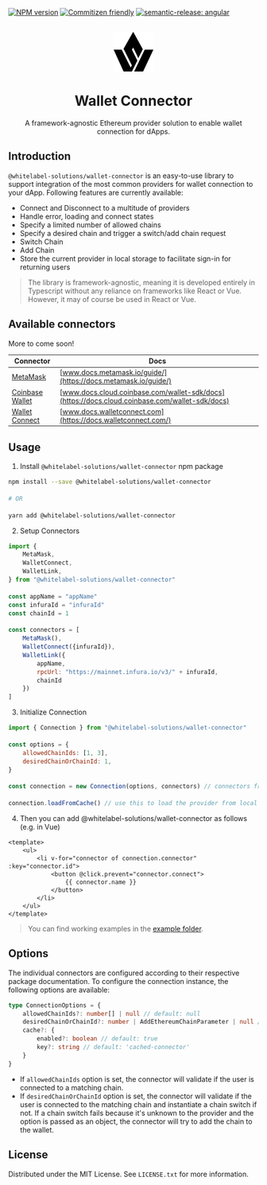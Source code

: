 <a href="https://www.npmjs.com/package/@whitelabel-solutions/wallet-connector" target="__blank"><img src="https://img.shields.io/npm/v/@whitelabel-solutions/wallet-connector?color=a1b858&label=" alt="NPM version"></a>
[![Commitizen friendly](https://img.shields.io/badge/commitizen-friendly-brightgreen.svg)](http://commitizen.github.io/cz-cli/)
[![semantic-release: angular](https://img.shields.io/badge/semantic--release-angular-e10079?logo=semantic-release)](https://github.com/semantic-release/semantic-release)

<!-- PROJECT LOGO -->
<br />
<div align="center">
  <a href="https://github.com/othneildrew/Best-README-Template">
    <img src="meta/img/logo.svg" alt="Logo" width="80" height="80">
  </a>

<h1 align="center">Wallet Connector</h1>

  <p align="center">
    A framework-agnostic Ethereum provider solution to enable wallet connection for dApps.
  </p>
</div>


## Introduction

`@whitelabel-solutions/wallet-connector` is an easy-to-use library to support integration of the most common providers for wallet connection to your dApp. Following features are currently available:
- Connect and Disconnect to a multitude of providers
- Handle error, loading and connect states
- Specify a limited number of allowed chains
- Specify a desired chain and trigger a switch/add chain request
- Switch Chain
- Add Chain
- Store the current provider in local storage to facilitate sign-in for returning users 

> The library is framework-agnostic, meaning it is developed entirely in Typescript without any reliance on frameworks like React or Vue. However, it may of course be used in React or Vue.

## Available connectors

More to come soon!

| Connector                                       | Docs                                                                                            |
|-------------------------------------------------|-------------------------------------------------------------------------------------------------|
| [MetaMask](/src/connectors/MetaMask)            | [www.docs.metamask.io/guide/](https://docs.metamask.io/guide/)                                  |
| [Coinbase Wallet](/src/connectors/WalletLink)   | [www.docs.cloud.coinbase.com/wallet-sdk/docs](https://docs.cloud.coinbase.com/wallet-sdk/docs)  |
| [Wallet Connect](/src/connectors/WalletConnect) | [www.docs.walletconnect.com](https://docs.walletconnect.com/)                                   |

## Usage

1. Install `@whitelabel-solutions/wallet-connector` npm package

```bash
npm install --save @whitelabel-solutions/wallet-connector

# OR

yarn add @whitelabel-solutions/wallet-connector
```

2. Setup Connectors
```js
import {
    MetaMask,
    WalletConnect,
    WalletLink,
} from "@whitelabel-solutions/wallet-connector"

const appName = "appName"
const infuraId = "infuraId"
const chainId = 1

const connectors = [
    MetaMask(),
    WalletConnect({infuraId}),
    WalletLink({
        appName,
        rpcUrl: "https://mainnet.infura.io/v3/" + infuraId,
        chainId
    })
]
```

3. Initialize Connection
```js
import { Connection } from "@whitelabel-solutions/wallet-connector"

const options = {
    allowedChainIds: [1, 3],
    desiredChainOrChainId: 1,
}

const connection = new Connection(options, connectors) // connectors from step 2

connection.loadFromCache() // use this to load the provider from local storage
```

4. Then you can add @whitelabel-solutions/wallet-connector as follows (e.g. in Vue)

```vue
<template>
    <ul>
        <li v-for="connector of connection.connector" :key="connector.id">
            <button @click.prevent="connector.connect">
                {{ connector.name }}
            </button>
        </li>
    </ul>
</template>
```

> You can find working examples in the [example folder](/example/example-vue).

## Options

The individual connectors are configured according to their respective package documentation.
To configure the connection instance, the following options are available:
```ts
type ConnectionOptions = {
    allowedChainIds?: number[] | null // default: null
    desiredChainOrChainId?: number | AddEthereumChainParameter | null // default: null
    cache?: {
        enabled?: boolean // default: true
        key?: string // default: 'cached-connector'
    }
}
```

- If `allowedChainIds` option is set, the connector will validate if the user is connected to a matching chain.
- If `desiredChainOrChainId` option is set, the connector will validate if the user is connected to the matching chain and instantiate a chain switch if not. If a chain switch fails because it's unknown to the provider and the option is passed as an object, the connector will try to add the chain to the wallet.

## License

Distributed under the MIT License. See `LICENSE.txt` for more information.